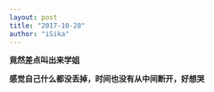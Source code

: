 ```yaml
---
layout: post
title: "2017-10-28"
author: "iSika"
---
```

**竟然差点叫出来学姐**  

**感觉自己什么都没丢掉，时间也没有从中间断开，好想哭**
